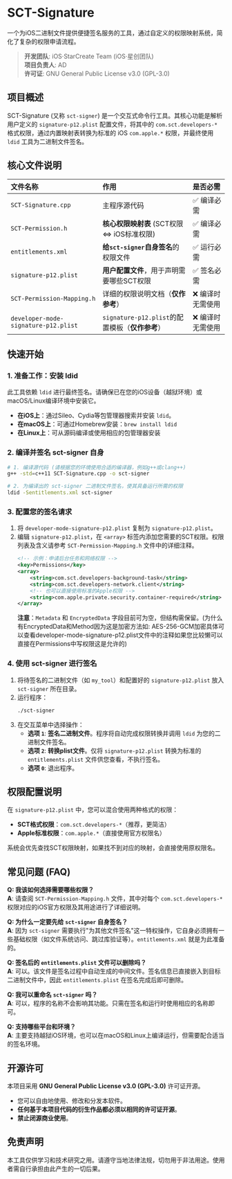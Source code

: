 # SCT-Signature

一个为iOS二进制文件提供便捷签名服务的工具，通过自定义的权限映射系统，简化了复杂的权限申请流程。

> **开发团队**: iOS·StarCreate Team (iOS·星创团队)  
> **项目负责人**: AD  
> **许可证**: GNU General Public License v3.0 (GPL-3.0)

## 项目概述

SCT-Signature (又称 `sct-signer`) 是一个交互式命令行工具。其核心功能是解析用户定义的 `signature-p12.plist` 配置文件，将其中的 `com.sct.developers-*` 格式权限，通过内置映射表转换为标准的 iOS `com.apple.*` 权限，并最终使用 `ldid` 工具为二进制文件签名。

## 核心文件说明

| 文件名称 | 作用 | 是否必需 |
| :--- | :--- | :--- |
| `SCT-Signature.cpp` | 主程序源代码 | ✅ 编译必需 |
| `SCT-Permission.h` | **核心权限映射表** (SCT权限 <=> iOS标准权限) | ✅ 编译必需 |
| `entitlements.xml` | **给`sct-signer`自身签名**的权限文件 | ✅ 运行必需 |
| `signature-p12.plist` | **用户配置文件**，用于声明需要哪些SCT权限 | ✅ 签名必需 |
| `SCT-Permission-Mapping.h` | 详细的权限说明文档（**仅作参考**） | ❌ 编译时无需使用 |
| `developer-mode-signature-p12.plist` | `signature-p12.plist`的配置模板（**仅作参考**） | ❌ 编译时无需使用 |

## 快速开始

### 1. 准备工作：安装 ldid
此工具依赖 `ldid` 进行最终签名。请确保已在您的iOS设备（越狱环境）或macOS/Linux编译环境中安装它。
- **在iOS上**：通过Sileo、Cydia等包管理器搜索并安装 `ldid`。
- **在macOS上**：可通过Homebrew安装：`brew install ldid`
- **在Linux上**：可从源码编译或使用相应的包管理器安装

### 2. 编译并签名 sct-signer 自身
```bash
# 1. 编译源代码 (请根据您的环境使用合适的编译器，例如g++或clang++)
g++ -std=c++11 SCT-Signature.cpp -o sct-signer

# 2. 为编译出的 sct-signer 二进制文件签名，使其具备运行所需的权限
ldid -Sentitlements.xml sct-signer
```

### 3. 配置您的签名请求
1.  将 `developer-mode-signature-p12.plist` 复制为 `signature-p12.plist`。
2.  编辑 `signature-p12.plist`，在 `<array>` 标签内添加您需要的SCT权限。权限列表及含义请参考 `SCT-Permission-Mapping.h` 文件中的详细注释。
    ```xml
    <!-- 示例：申请后台任务和网络权限 -->
    <key>Permissions</key>
    <array>
        <string>com.sct.developers-background-task</string>
        <string>com.sct.developers-network.client</string>
        <!-- 也可以直接使用标准的Apple权限 -->
        <string>com.apple.private.security.container-required</string>
    </array>
    ```
    **注意**：`Metadata` 和 `EncryptedData` 字段目前可为空，但结构需保留。(为什么有EncryptedData和Method因为这是加密方法如: AES-256-GCM加密具体可以查看developer-mode-signature-p12.plist文件中的注释如果您比较懒可以直接在Permissions中写权限这是允许的)

### 4. 使用 sct-signer 进行签名
1.  将待签名的二进制文件（如 `my_tool`）和配置好的 `signature-p12.plist` 放入 `sct-signer` 所在目录。
2.  运行程序：
    ```bash
    ./sct-signer
    ```
3.  在交互菜单中选择操作：
    - **选项 `1`**: **签名二进制文件**。程序将自动完成权限转换并调用 `ldid` 为您的二进制文件签名。
    - **选项 `2`**: **转换plist文件**。仅将 `signature-p12.plist` 转换为标准的 `entitlements.plist` 文件供您查看，不执行签名。
    - **选项 `0`**: 退出程序。

## 权限配置说明

在 `signature-p12.plist` 中，您可以混合使用两种格式的权限：
- **SCT格式权限**：`com.sct.developers-*`（推荐，更简洁）
- **Apple标准权限**：`com.apple.*`（直接使用官方权限名）

系统会优先查找SCT权限映射，如果找不到对应的映射，会直接使用原权限名。

## 常见问题 (FAQ)

**Q: 我该如何选择需要哪些权限？**  
**A**: 请查阅 `SCT-Permission-Mapping.h` 文件，其中对每个 `com.sct.developers-*` 权限对应的iOS官方权限及其用途进行了详细说明。

**Q: 为什么一定要先给 `sct-signer` 自身签名？**  
**A**: 因为 `sct-signer` 需要执行"为其他文件签名"这一特权操作，它自身必须拥有一些基础权限（如文件系统访问、跳过库验证等）。`entitlements.xml` 就是为此准备的。

**Q: 签名后的 `entitlements.plist` 文件可以删除吗？**  
**A**: 可以。该文件是签名过程中自动生成的中间文件。签名信息已直接嵌入到目标二进制文件中，因此 `entitlements.plist` 在签名完成后即可删除。

**Q: 我可以重命名 `sct-signer` 吗？**  
**A**: 可以，程序的名称不会影响其功能。只需在签名和运行时使用相应的名称即可。

**Q: 支持哪些平台和环境？**  
**A**: 主要支持越狱iOS环境，也可以在macOS和Linux上编译运行，但需要配合适当的签名环境。

## 开源许可

本项目采用 **GNU General Public License v3.0 (GPL-3.0)** 许可证开源。
- 您可以自由地使用、修改和分发本软件。
- **任何基于本项目代码的衍生作品都必须以相同的许可证开源**。
- **禁止闭源商业使用**。

## 免责声明

本工具仅供学习和技术研究之用。请遵守当地法律法规，切勿用于非法用途。使用者需自行承担由此产生的一切后果。